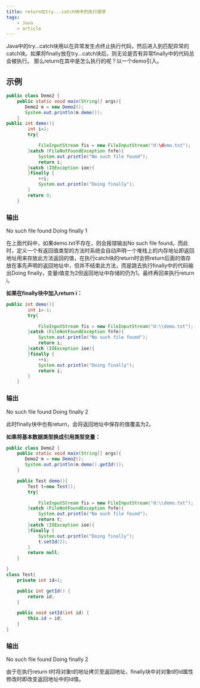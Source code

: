 ```yaml
---
title: return在try...catch块中的执行顺序
tags:
    - Java 
    - article 
---
```

Java中的try...catch块用以在异常发生点终止执行代码，然后进入到匹配异常的catch块。如果将finally放在try...catch块后，则无论是否有异常finally中的代码总会被执行。
那么return在其中是怎么执行的呢？以一个demo引入。
## 示例
```java
public class Demo2 {
    public static void main(String[] args){
       Demo2 m = new Demo2();
       System.out.println(m.demo());
    }
public int demo(){
        int i=1;
        try{

            FileInputStream fis = new FileInputStream("d:\demo.txt");
        }catch (FileNotFoundException fnfe){
            System.out.println("No such file found");
            return i;
        }catch (IOException ioe){
        }finally {
            ++i;
            System.out.println("Doing finally");
        }
        return 0;
    }
```

### 输出
No such file found
Doing finally
1

在上面代码中，如果demo.txt不存在，则会报错输出No such file found。而此时，定义一个有返回值类型的方法时系统会自动声明一个堆栈上的内存地址即返回地址用来存放此方法返回的值，在执行catch块的return时会把return后面的值存放在事先声明的返回地址中，但并不结束此方法，而是跳去执行finally中的代码输出Doing finally，变量i值变为2但返回地址中存储的仍为1。最终再回来执行return i。

**如果在finally块中加入return i：**
```java
public int demo(){
        int i=-1;
        try{

            FileInputStream fis = new FileInputStream("d:\\demo.txt");
        }catch (FileNotFoundException fnfe){
            System.out.println("No such file found");
            return i;
        }catch (IOException ioe){
        }finally {
            ++i;
            System.out.println("Doing finally");
            return i;
        }
    }
```

### 输出
No such file found
Doing finally
2

此时finally块中也有return，会将返回地址中保存的值覆盖为2。

**如果将基本数据类型换成引用类型变量：**
```java
public class Demo2 {
    public static void main(String[] args){
       Demo2 m = new Demo2();
       System.out.println(m.demo().getId());
    }

    public Test demo(){
        Test t=new Test();
        try{

            FileInputStream fis = new FileInputStream("d:\\demo.txt");
        }catch (FileNotFoundException fnfe){
            System.out.println("No such file found");
            return t;
        }catch (IOException ioe){
        }finally {
            System.out.println("Doing finally");
            t.setId(2);
        }
        return null;
    }

}
class Test{
    private int id=1;

    public int getId() {
        return id;
    }

    public void setId(int id) {
        this.id = id;
    }
}
```
### 输出
No such file found
Doing finally
2

由于在执行return t时将对象t的地址拷贝至返回地址，finally块中对对象t的Id属性修改时即改变返回地址中的Id值。